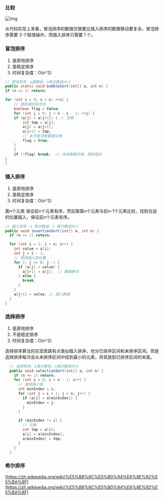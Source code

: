 
### 比较

![img](/asserts/img/sotr1.png)

从代码实现上来看，冒泡排序的数据交换要比插入排序的数据移动要复杂，冒泡排序需要 3 个赋值操作，而插入排序只需要 1 个。


### 冒泡排序

1. 是原地排序
2. 是稳定排序
3. 时间复杂度：O(n^2)

``` java 
// 冒泡排序，a是数组，n表示数组大小
public static void bubbleSort(int[] a, int n) {
if (n <= 1) return;

for (int i = 0; i < n; ++i) {
    // 提前退出标志位
    boolean flag = false;
    for (int j = 0; j < n - i - 1; ++j) {
    if (a[j] > a[j+1]) { // 交换
        int tmp = a[j];
        a[j] = a[j+1];
        a[j+1] = tmp;
        // 此次冒泡有数据交换
        flag = true;
    }
    }
    if (!flag) break;  // 没有数据交换，提前退出
}
}
```
### 插入排序

1. 是原地排序
2. 是稳定排序
3. 时间复杂度：O(n^2)

第n个元素 保证前n个元素有序，然后取第n个元素与前n-1个元素比较，找到合适的位置插入，保证前n个元素有序。

``` java
// 插入排序，a 表示数组，n 表示数组大小
public void insertionSort(int[] a, int n) {
  if (n <= 1) return;

  for (int i = 1; i < n; i++) {
    int value = a[i];
    int j = i - 1;
    // 查找插入的位置
    for (; j >= 0; j--) {
      if (a[j] > value) {
        a[j+1] = a[j];  // 数据移动
      } else {
        break;
      }
    }
    a[j+1] = value; // 插入数据
  }
}
```

### 选择排序

1. 是原地排序
2. 不是稳定排序
3. 时间复杂度：O(n^2)

选择排序算法的实现思路有点类似插入排序，也分已排序区间和未排序区间。但是选择排序每次会从未排序区间中找到最小的元素，将其放到已排序区间的末尾。

``` java
  // 选择排序，a表示数组，n表示数组大小
  public void selectionSort(int[] a, int n) {
    if (n <= 1) return;
    for (int i = 0; i < n - 1; i++) {
      // 查找最小值
      int minIndex = i;
      for (int j = i + 1; j < n; j++) {
        if (a[j] < a[minIndex]) {
          minIndex = j;
        }
      }

      if (minIndex != i) {
        // 交换
        int tmp = a[i];
        a[i] = a[minIndex];
        a[minIndex] = tmp;
      }
    }
  }
```

### 希尔排序

[https://zh.wikipedia.org/wiki/%E5%B8%8C%E5%B0%94%E6%8E%92%E5%BA%8F](https://zh.wikipedia.org/wiki/%E5%B8%8C%E5%B0%94%E6%8E%92%E5%BA%8F)